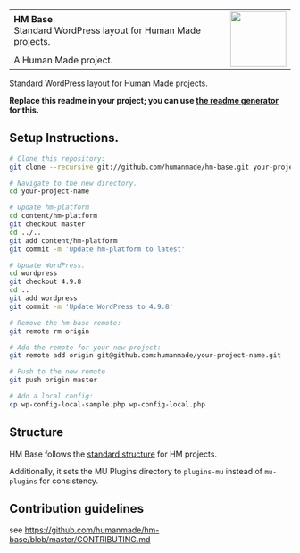 <table width="100%">
	<tr>
		<td align="left" width="70">
			<strong>HM Base</strong><br />
			Standard WordPress layout for Human Made projects.
		</td>
		<td rowspan="2" width="20%">
			<img src="https://hmn.md/content/themes/hmnmd/assets/images/hm-logo.svg" width="100" />
		</td>
	</tr>
	<tr>
		<td>
			 A Human Made project.
		</td>
	</tr>
</table>

Standard WordPress layout for Human Made projects.

**Replace this readme in your project; you can use [the readme generator](https://humanmade.github.io/readme-creator/) for this.**

## Setup Instructions.

```sh
# Clone this repository:
git clone --recursive git://github.com/humanmade/hm-base.git your-project-name

# Navigate to the new directory.
cd your-project-name

# Update hm-platform
cd content/hm-platform
git checkout master
cd ../..
git add content/hm-platform
git commit -m 'Update hm-platform to latest'

# Update WordPress.
cd wordpress
git checkout 4.9.8
cd ..
git add wordpress
git commit -m 'Update WordPress to 4.9.8'

# Remove the hm-base remote:
git remote rm origin

# Add the remote for your new project:
git remote add origin git@github.com:humanmade/your-project-name.git

# Push to the new remote
git push origin master

# Add a local config:
cp wp-config-local-sample.php wp-config-local.php
```

## Structure

HM Base follows the [standard structure](https://engineering.hmn.md/standards/structure/) for HM projects.

Additionally, it sets the MU Plugins directory to `plugins-mu` instead of `mu-plugins` for consistency.

## Contribution guidelines ##

see https://github.com/humanmade/hm-base/blob/master/CONTRIBUTING.md
